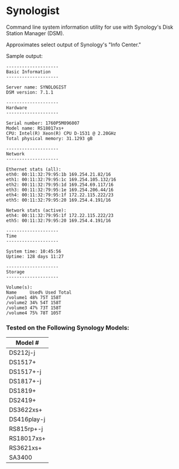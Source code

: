 # Synologist

Command line system information utility for use with Synology's Disk Station Manager (DSM).

Approximates select output of Synology's "Info Center."


Sample output: 

	--------------------
	Basic Information
	--------------------

	Server name: SYNOLOGIST
	DSM version: 7.1.1

	--------------------
	Hardware
	--------------------

	Serial number: 1760P5M096007
	Model name: RS18017xs+
	CPU: Intel(R) Xeon(R) CPU D-1531 @ 2.20GHz
	Total physical memory: 31.1293 gB

	--------------------
	Network
	--------------------

	Ethernet stats (all):
	eth0: 00:11:32:79:95:1b 169.254.21.82/16
	eth1: 00:11:32:79:95:1c 169.254.105.132/16
	eth2: 00:11:32:79:95:1d 169.254.69.117/16
	eth3: 00:11:32:79:95:1e 169.254.206.44/16
	eth4: 00:11:32:79:95:1f 172.22.115.222/23
	eth5: 00:11:32:79:95:20 169.254.4.191/16

	Network stats (active):
	eth4: 00:11:32:79:95:1f 172.22.115.222/23
	eth5: 00:11:32:79:95:20 169.254.4.191/16

	--------------------
	Time
	--------------------

	System time: 10:45:56
	Uptime: 128 days 11:27

	--------------------
	Storage
	--------------------

	Volume(s):
	Name     Used% Used Total
	/volume1 48% 75T 158T
	/volume2 34% 54T 158T
	/volume3 47% 73T 158T
	/volume4 75% 78T 105T

### Tested on the Following Synology Models: 


|Model #    |            
|---        |
|DS212j-j   |            
|DS1517+    |
|DS1517+-j  |
|DS1817+-j  |
|DS1819+    |
|DS2419+    |
|DS3622xs+  |
|DS416play-j|
|RS815rp+-j |
|RS18017xs+ |
|RS3621xs+  |
|SA3400     |
